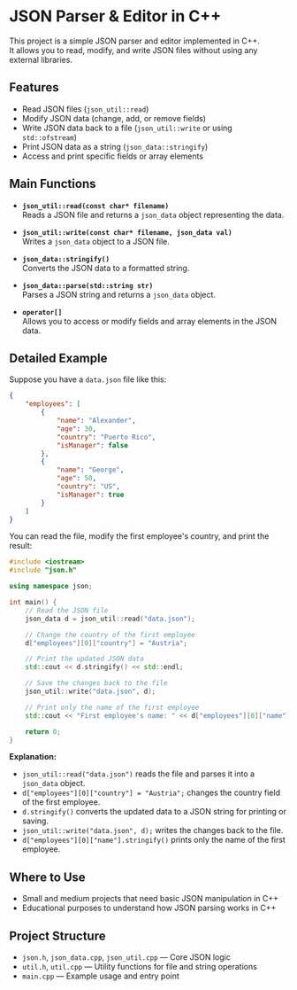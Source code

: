 # JSON Parser & Editor in C++

This project is a simple JSON parser and editor implemented in C++.  
It allows you to read, modify, and write JSON files without using any external libraries.

## Features

- Read JSON files (`json_util::read`)
- Modify JSON data (change, add, or remove fields)
- Write JSON data back to a file (`json_util::write` or using `std::ofstream`)
- Print JSON data as a string (`json_data::stringify`)
- Access and print specific fields or array elements

## Main Functions

- **`json_util::read(const char* filename)`**  
  Reads a JSON file and returns a `json_data` object representing the data.

- **`json_util::write(const char* filename, json_data val)`**  
  Writes a `json_data` object to a JSON file.

- **`json_data::stringify()`**  
  Converts the JSON data to a formatted string.

- **`json_data::parse(std::string str)`**  
  Parses a JSON string and returns a `json_data` object.

- **`operator[]`**  
  Allows you to access or modify fields and array elements in the JSON data.

## Detailed Example

Suppose you have a `data.json` file like this:
```json
{
    "employees": [
        {
            "name": "Alexander",
            "age": 30,
            "country": "Puerto Rico",
            "isManager": false
        },
        {
            "name": "George",
            "age": 50,
            "country": "US",
            "isManager": true
        }
    ]
}
```

You can read the file, modify the first employee's country, and print the result:

```cpp
#include <iostream>
#include "json.h"

using namespace json;

int main() {
    // Read the JSON file
    json_data d = json_util::read("data.json");

    // Change the country of the first employee
    d["employees"][0]["country"] = "Austria";

    // Print the updated JSON data
    std::cout << d.stringify() << std::endl;

    // Save the changes back to the file
    json_util::write("data.json", d);

    // Print only the name of the first employee
    std::cout << "First employee's name: " << d["employees"][0]["name"].stringify() << std::endl;

    return 0;
}
```

**Explanation:**  
- `json_util::read("data.json")` reads the file and parses it into a `json_data` object.
- `d["employees"][0]["country"] = "Austria";` changes the country field of the first employee.
- `d.stringify()` converts the updated data to a JSON string for printing or saving.
- `json_util::write("data.json", d);` writes the changes back to the file.
- `d["employees"][0]["name"].stringify()` prints only the name of the first employee.

## Where to Use

- Small and medium projects that need basic JSON manipulation in C++
- Educational purposes to understand how JSON parsing works in C++

## Project Structure

- `json.h`, `json_data.cpp`, `json_util.cpp` — Core JSON logic
- `util.h`, `util.cpp` — Utility functions for file and string operations
- `main.cpp` — Example usage and entry point

